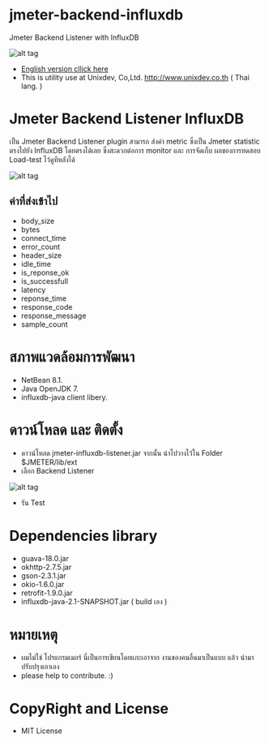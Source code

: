 # jmeter-backend-influxdb
Jmeter Backend Listener with InfluxDB

![alt tag](https://github.com/udomsak/jmeter-backend-influxdb/blob/master/misc/unixdev-logo-web-h122.png)

- [English version cllick here](https://github.com/udomsak/jmeter-backend-influxdb/blob/master/README-EN.md)  
- This is utility use at Unixdev, Co,Ltd. http://www.unixdev.co.th ( Thai lang. ) 

# Jmeter Backend Listener InfluxDB 

เป็น Jmeter Backend Listener plugin สามารถ ส่งค่า metric ซึ่งเป็น Jmeter statistic ตรงไปยัง InfluxDB โดยตรงได้เลย ซึ่งสะดวกต่อการ monitor และ การจัดเก็บ  ผลของการทดสอบ Load-test ไว้ดูทีหลังได้ 

![alt tag](https://github.com/udomsak/jmeter-backend-influxdb/blob/master/misc/result_on_influxdb.jpg)

## ค่าที่ส่งเข้าไป 

- body_size	
- bytes	
- connect_time	
- error_count	
- header_size
- idle_time
- is_reponse_ok	
- is_successfull
- latency
- reponse_time
- response_code
- response_message
- sample_count 

# สภาพแวดล้อมการพัฒนา 

- NetBean 8.1.
- Java OpenJDK 7.
- influxdb-java client libery.

# ดาวน์โหลด และ ติดตั้ง 
- ดาวน์โหลด jmeter-influxdb-listener.jar จากนั้น นำไปวางไว้ใน Folder $JMETER/lib/ext
- เลือก Backend Listener

![alt tag](https://github.com/udomsak/jmeter-backend-influxdb/blob/master/misc/select-backend-ltn.jpg)

- รัน Test 

# Dependencies library 

- guava-18.0.jar 
- okhttp-2.7.5.jar
- gson-2.3.1.jar
- okio-1.6.0.jar
- retrofit-1.9.0.jar
- influxdb-java-2.1-SNAPSHOT.jar ( build เอง ) 

# หมายเหตุ 

- ผมไม่ใช่ โปรแกรมเมอร์  นี่เป็นการเขียนโดยแกะเอาจาก งานของคนอื่นมาเป็นแบบ แล้ว นำมาปรับปรุงเอาเอง
- please help to contribute. :) 
# CopyRight and License
- MIT License
